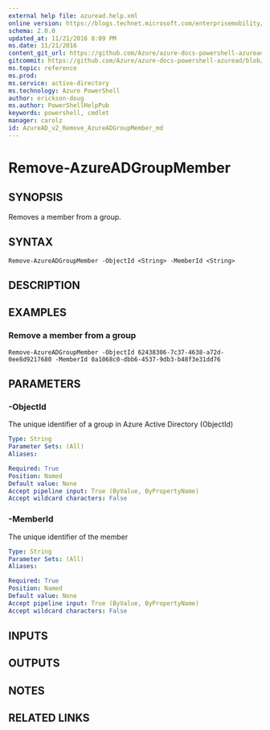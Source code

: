 ```yaml
---
external help file: azuread.help.xml
online version: https://blogs.technet.microsoft.com/enterprisemobility/2016/07/18/azuread-certificate-based-authentication-for-ios-and-android-now-in-preview/
schema: 2.0.0
updated_at: 11/21/2016 8:09 PM
ms.date: 11/21/2016
content_git_url: https://github.com/Azure/azure-docs-powershell-azuread/blob/live/Azure%20AD%20Cmdlets/AzureAD/v2/Remove-AzureADGroupMember.md
gitcommit: https://github.com/Azure/azure-docs-powershell-azuread/blob/e79870303c4a5b18f88c61a5fe206bd45af8c480/Azure%20AD%20Cmdlets/AzureAD/v2/Remove-AzureADGroupMember.md
ms.topic: reference
ms.prod: 
ms.service: active-directory
ms.technology: Azure PowerShell
author: erickson-doug
ms.author: PowerShellHelpPub
keywords: powershell, cmdlet
manager: carolz
id: AzureAD_v2_Remove_AzureADGroupMember_md
---
```


# Remove-AzureADGroupMember

## SYNOPSIS
Removes a member from a group.

## SYNTAX

```
Remove-AzureADGroupMember -ObjectId <String> -MemberId <String>
```

## DESCRIPTION

## EXAMPLES

### Remove a member from a group
```
Remove-AzureADGroupMember -ObjectId 62438306-7c37-4638-a72d-0ee8d9217680 -MemberId 0a1068c0-dbb6-4537-9db3-b48f3e31dd76
```

## PARAMETERS

### -ObjectId
The unique identifier of a group in Azure Active Directory (ObjectId)

```yaml
Type: String
Parameter Sets: (All)
Aliases: 

Required: True
Position: Named
Default value: None
Accept pipeline input: True (ByValue, ByPropertyName)
Accept wildcard characters: False
```

### -MemberId
The unique identifier of the member

```yaml
Type: String
Parameter Sets: (All)
Aliases: 

Required: True
Position: Named
Default value: None
Accept pipeline input: True (ByValue, ByPropertyName)
Accept wildcard characters: False
```

## INPUTS

## OUTPUTS

## NOTES

## RELATED LINKS

